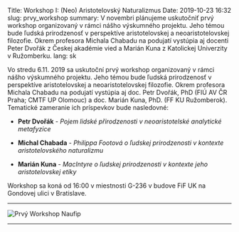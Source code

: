 Title: Workshop I: (Neo) Aristotelovský Naturalizmus
Date: 2019-10-23 16:32
slug: prvy_workshop
summary: V novembri plánujeme uskutočniť prvý workshop organizovaný v rámci nášho výskumného projektu. Jeho témou bude ľudská prirodzenosť v perspektíve aristotelovskej a neoaristotelovskej filozofie. Okrem profesora Michala Chabadu na podujatí vystúpia aj docenti Peter Dvořák z Českej akadémie vied a Marián Kuna z Katolickej Univerzity v Ružomberku.
lang: sk

Vo stredu 6.11. 2019 sa uskutoční prvý workshop organizovaný v rámci
nášho výskumného projektu. Jeho témou bude ľudská prirodzenosť v
perspektíve aristotelovskej a neoaristotelovskej filozofie. Okrem
profesora Michala Chabadu na podujatí vystúpia aj doc. Petr Dvořák,
PhD (FIÚ AV ČR Praha; CMTF UP Olomouc) a doc. Marián Kuna, PhD. (FF KU
Ružomberok). Tematické zameranie ich príspevkov bude nasledovné:

* **Petr Dvořák** - _Pojem lidské přirodzenosti v neoaristotelské
  analytické metafyzice_

* **Michal Chabada** - _Philippa Footová o ľudskej prirodzenosti v kontexte
  aristotelovského naturalizmu_

* **Marián Kuna** - _MacIntyre o ľudskej prirodzenosti v kontexte jeho
  aristotelovskej etiky_
  
Workshop sa koná od 16:00 v miestnosti G-236 v budove FiF UK na
Gondovej ulici v Bratislave.

***

![Prvý Workshop Naufip]({static}/images/workshop_01.png)

***


